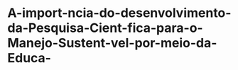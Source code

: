 # A-import-ncia-do-desenvolvimento-da-Pesquisa-Cient-fica-para-o-Manejo-Sustent-vel-por-meio-da-Educa-